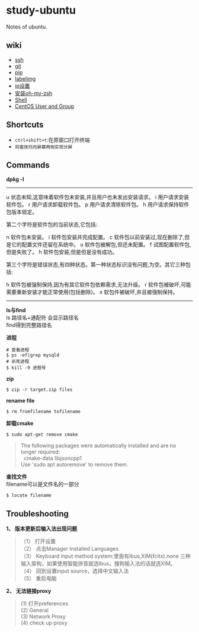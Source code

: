 # study-ubuntu
Notes of ubuntu.
## wiki
* [ssh](https://github.com/nonelittlesong/study-ubuntu/wiki/SSH)
* [git]()
* [pip]()
* [labelimg]()
* [ip设置]()
* [安装oh-my-zsh](https://github.com/nonelittlesong/study-ubuntu/wiki/install-oh-my-zsh)
* [Shell](https://github.com/nonelittlesong/study-ubuntu/wiki/Shell)
* [CentOS User and Group](https://github.com/nonelittlesong/study-ubuntu/wiki/CentOS-User-and-Group)


## Shortcuts
* `ctrl+shift+t`:在原窗口打开终端
* `将窗体托向屏幕两侧实现分屏`

## Commands
**dpkg -l**  
***
u 状态未知,这意味着软件包未安装,并且用户也未发出安装请求。
i 用户请求安装软件包。
r 用户请求卸载软件包。
p 用户请求清除软件包。
h 用户请求保持软件包版本锁定。

第二个字符是软件包的当前状态,它包括:

n 软件包未安装。
i 软件包安装并完成配置。
c 软件包以前安装过,现在删除了,但是它的配置文件还留在系统中。
u 软件包被解包,但还未配置。
f 试图配置软件包,但是失败了。
h 软件包安装,但是但是没有成功。

第三个字符是错误状态,有四种状态。第一种状态标识没有问题,为空。其它三种包括:

h 软件包被强制保持,因为有其它软件包依赖需求,无法升级。
r 软件包被破坏,可能需要重新安装才能正常使用(包括删除)。
x 软包件被破坏,并且被强制保持。
***
**ls与find**  
ls 路径名+通配符 会显示路径名  
find得到完整路径名  

**进程**  
```
# 查看进程
$ ps -ef|grep mysqld
# 杀死进程
$ kill -9 进程号
```

**zip**  
```
$ zip -r target.zip files
```
**rename file**  
```
$ rm fromfilename tofilename
```
**卸载cmake**  
```
$ sudo apt-get remove cmake
```
>The following packages were automatically installed and are no longer required:  
&nbsp;&nbsp;cmake-data libjsoncpp1  
>Use 'sudo apt autoremove' to remove them.  

**查找文件**  
filename可以是文件名的一部分  
```
$ locate filename
```

## Troubleshooting
**1、 版本更新后输入法出现问题**  
>（1） 打开设置  
>（2） 点击Manager Installed Languages  
>（3） Keyboard input method system:里面有Ibus,XIM(fcitx).none 三种输入架构，如果使用智能拼音就选Ibus，搜狗输入法的话就选XIM。  
>（4） 回到设置input source，选择中文输入法  
>（5） 重启电脑  

**2、 无法链接proxy**  
>(1) 打开preferences  
>(2) General  
>(3) Network Proxy  
>(4) check up proxy  

